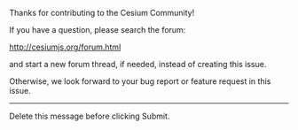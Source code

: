 Thanks for contributing to the Cesium Community!

If you have a question, please search the forum:

http://cesiumjs.org/forum.html

and start a new forum thread, if needed, instead of creating this issue.

Otherwise, we look forward to your bug report or feature request in this issue.

---

Delete this message before clicking Submit.